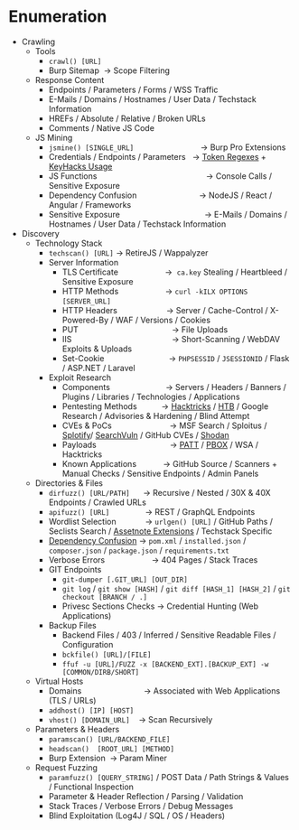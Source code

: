 # Enumeration
*   Crawling
    *   Tools
        *   `crawl() [URL]`
        *   Burp Sitemap  → Scope Filtering
    *   Response Content
        *   Endpoints / Parameters / Forms / WSS Traffic
        *   E-Mails / Domains / Hostnames / User Data / Techstack Information
        *   HREFs / Absolute / Relative / Broken URLs
        *   Comments / Native JS Code
    *   JS Mining
        *   `jsmine() [SINGLE_URL]`                              → Burp Pro Extensions
        *   Credentials / Endpoints / Parameters   → [Token Regexes](https://github.com/mazen160/secrets-patterns-db) + [KeyHacks Usage](https://github.com/streaak/keyhacks)
        *   JS Functions                                                 → Console Calls / Sensitive Exposure
        *   Dependency Confusion                            → NodeJS / React / Angular / Frameworks
        *   Sensitive Exposure                                      → E-Mails / Domains / Hostnames / User Data / Techstack Information
*   Discovery
    *   Technology Stack
        *   `techscan() [URL]` → RetireJS / Wappalyzer
        *   Server Information
            *   TLS Certificate                     →  `ca.key` Stealing / Heartbleed / Sensitive Exposure
            *   HTTP Methods                     → `curl -kILX OPTIONS [SERVER_URL]` 
            *   HTTP Headers                      → Server / Cache-Control / X-Powered-By / WAF / Versions / Cookies
            *   PUT                                          → File Uploads
            *   IIS                                             → Short-Scanning / WebDAV Exploits & Uploads
            *   Set-Cookie                             → `PHPSESSID` / `JSESSIONID` / Flask / ASP.NET / Laravel
        *   Exploit Research
            *   Components                         → Servers / Headers / Banners / Plugins / Libraries / Technologies / Applications
            *   Pentesting Methods           → [Hacktricks](https://book.hacktricks.xyz/network-services-pentesting/pentesting-web) / [HTB](https://academy.hackthebox.com/module/details/113) / Google Research / Advisories & Hardening / Blind Attempt
            *   CVEs & PoCs                          → MSF Search / Sploitus / [Splotify](https://sploitify.haxx.it/#)/ [SearchVuln](https://search-vulns.com/) / GitHub CVEs / [Shodan](https://exploits.shodan.io/welcome)
            *   Payloads                                 → [PATT](https://github.com/swisskyrepo/PayloadsAllTheThings) / [PBOX](https://github.com/payloadbox) / WSA / Hacktricks
            *   Known Applications            → GitHub Source / Scanners + Manual Checks / Sensitive Endpoints / Admin Panels
    *   Directories & Files
        *   `dirfuzz() [URL/PATH]`      → Recursive / Nested / 30X & 40X Endpoints / Crawled URLs
        *   `apifuzz() [URL]`                → REST / GraphQL Endpoints
        *   Wordlist Selection             → `urlgen() [URL]` / GitHub Paths / Seclists Search / [Assetnote Extensions](https://wordlists.assetnote.io/) / Techstack Specific
        *   [Dependency Confusion](https://github.com/visma-prodsec/confused) → `pom.xml` / `installed.json` / `composer.json` / `package.json` / `requirements.txt`
        *   Verbose Errors                     → 404 Pages / Stack Traces
        *   GIT Endpoints
            *   `git-dumper [.GIT_URL] [OUT_DIR]`
            *   `git log` / `git show [HASH]` / `git diff [HASH_1] [HASH_2]` / `git checkout [BRANCH / .]`
            *   Privesc Sections Checks → Credential Hunting (Web Applications)
        *   Backup Files
            *   Backend Files / 403 / Inferred / Sensitive Readable Files / Configuration
            *   `bckfile() [URL]/[FILE]`
            *   `ffuf -u [URL]/FUZZ -x [BACKEND_EXT].[BACKUP_EXT] -w [COMMON/DIRB/SHORT]`
    *   Virtual Hosts
        *   Domains                            → Associated with Web Applications (TLS / URLs)
        *   `addhost() [IP] [HOST]`
        *   `vhost() [DOMAIN_URL]`    → Scan Recursively
    *   Parameters & Headers
        *   `paramscan() [URL/BACKEND_FILE]`
        *   `headscan()  [ROOT_URL] [METHOD]`
        *   Burp Extension  → Param Miner
    *   Request Fuzzing
        *   `paramfuzz() [QUERY_STRING]` / POST Data / Path Strings & Values / Functional Inspection
        *   Parameter & Header Reflection / Parsing / Validation
        *   Stack Traces / Verbose Errors / Debug Messages
        *   Blind Exploitation (Log4J / SQL / OS / Headers)